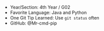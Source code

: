 - Year/Section: 4th Year / G02
- Favorite Language: Java and Python
- One Git Tip Learned: Use `git status` often
- GitHub: @Mr-cmd-pip
